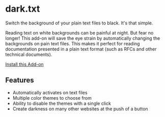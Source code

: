 # dark.txt
Switch the background of your plain text files to black. It's that simple.

Reading text on white backgrounds can be painful at night. But fear no longer! This add-on will save the eye strain by automatically changing the backgrounds on pain text files. This makes it perfect for reading documentation presented in a plain text format (such as RFCs and other technical documents).

[Install this Add-on](https://addons.mozilla.org/en-US/firefox/addon/darktxt/)

## Features
* Automatically activates on text files
* Multiple color themes to choose from
* Ability to disable the themes with a single click
* Create darkness on many other websites at the push of a button
